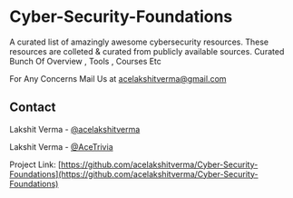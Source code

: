 # Cyber-Security-Foundations


A curated list of amazingly awesome cybersecurity resources. These resources are colleted & curated from publicly available sources. 
Curated Bunch Of Overview , Tools , Courses Etc

For Any Concerns Mail Us at acelakshitverma@gmail.com

</p>


<!-- CONTACT -->
## Contact

Lakshit Verma - [@acelakshitverma](https://twitter.com/your_acelakshitverma)

Lakshit Verma - [@AceTrivia](https://youtube.com/AceTrivia)

Project Link: [https://github.com/acelakshitverma/Cyber-Security-Foundations](https://github.com/acelakshitverma/Cyber-Security-Foundations)

